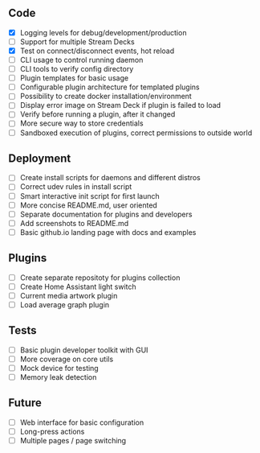 ## Code
- [x] Logging levels for debug/development/production
- [ ] Support for multiple Stream Decks
- [x] Test on connect/disconnect events, hot reload
- [ ] CLI usage to control running daemon
- [ ] CLI tools to verify config directory 
- [ ] Plugin templates for basic usage
- [ ] Configurable plugin architecture for templated plugins
- [ ] Possibility to create docker installation/environment
- [ ] Display error image on Stream Deck if plugin is failed to load
- [ ] Verify before running a plugin, after it changed
- [ ] More secure way to store credentials
- [ ] Sandboxed execution of plugins, correct permissions to outside world

## Deployment
- [ ] Create install scripts for daemons and different distros
- [ ] Correct udev rules in install script
- [ ] Smart interactive init script for first launch
- [ ] More concise README.md, user oriented
- [ ] Separate documentation for plugins and developers
- [ ] Add screenshots to README.md
- [ ] Basic github.io landing page with docs and examples

## Plugins
- [ ] Create separate repositoty for plugins collection
- [ ] Create Home Assistant light switch
- [ ] Current media artwork plugin
- [ ] Load average graph plugin

## Tests
- [ ] Basic plugin developer toolkit with GUI
- [ ] More coverage on core utils
- [ ] Mock device for testing
- [ ] Memory leak detection

## Future
- [ ] Web interface for basic configuration
- [ ] Long-press actions
- [ ] Multiple pages / page switching
